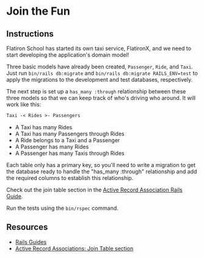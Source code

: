 # Join the Fun

## Instructions

Flatiron School has started its own taxi service, FlatironX, and we need to
start developing the application's domain model!

Three basic models have already been created, `Passenger`, `Ride`, and `Taxi`.
Just run `bin/rails db:migrate` and `bin/rails db:migrate RAILS_ENV=test` to apply the
migrations to the development and test databases, respectively.

The next step is set up a `has_many :through` relationship between
these three models so that we can keep track of who's driving who around.
It will work like this:

```txt
Taxi -< Rides >- Passengers
```

- A Taxi has many Rides
- A Taxi has many Passengers through Rides
- A Ride belongs to a Taxi and a Passenger
- A Passenger has many Rides
- A Passenger has many Taxis through Rides

Each table only has a primary key, so you'll need to write a migration to
get the database ready to handle the "has_many :through" relationship and
add the required columns to establish this relationship.

Check out the join table section in the [Active Record Association Rails Guide](http://guides.rubyonrails.org/association_basics.html#the-has-many-through-association).

Run the tests using the `bin/rspec` command.

## Resources

- [Rails Guides](http://guides.rubyonrails.org/)
- [Active Record Associations: Join Table section](http://guides.rubyonrails.org/association_basics.html#the-has-many-through-association)
